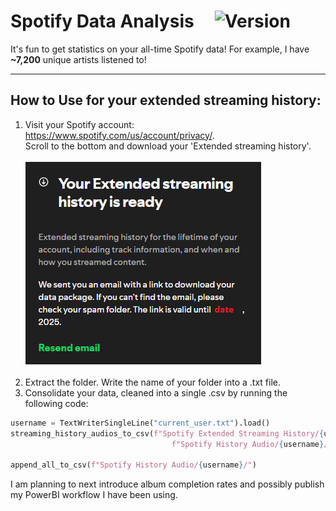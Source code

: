 # Spotify Data Analysis  &nbsp; &nbsp; ![Version](https://img.shields.io/badge/Version-1.0.1-yellow.svg)

It's fun to get statistics on your all-time Spotify data!
For example, I have **~7,200** unique artists listened to!

-----
## How to Use for your extended streaming history:

1. Visit your Spotify account: https://www.spotify.com/us/account/privacy/. <br>
Scroll to the bottom and download your 'Extended streaming history'.<br><br>
![extended_streaming_window](guide_step1.png) <br><br>
2. Extract the folder. Write the name of your folder into a .txt file. 
3. Consolidate your data, cleaned into a single .csv by running the following code: <br>
```python
username = TextWriterSingleLine("current_user.txt").load()
streaming_history_audios_to_csv(f"Spotify Extended Streaming History/{username}/",
                                    f"Spotify History Audio/{username}/")

append_all_to_csv(f"Spotify History Audio/{username}/")
```

I am planning to next introduce album completion rates and possibly publish my PowerBI workflow I have been using.